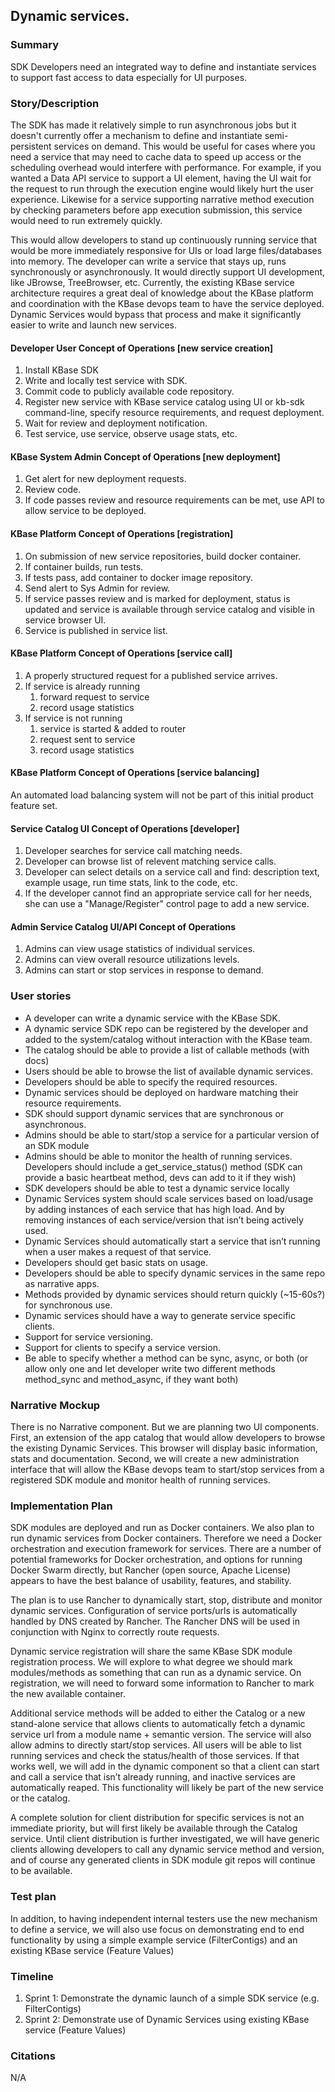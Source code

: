 ## Dynamic services.

### Summary

SDK Developers need an integrated way to define and instantiate
services to support fast access to data especially for UI purposes.

### Story/Description

The SDK has made it relatively simple to run asynchronous jobs but it doesn't currently offer a mechanism to define and instantiate semi-persistent services on demand.  This would be useful for cases where you need a service that may need to cache data to speed up access or the scheduling overhead would interfere with performance. For example, if you wanted a Data API service to support a UI element, having the UI wait for the request to run through the execution engine would likely hurt the user experience. Likewise for a service supporting narrative method execution by checking parameters before app execution submission, this service would need to run extremely quickly.

This would allow developers to stand up continuously running service that would be more immediately responsive for UIs or load large files/databases into memory. The developer can write a service that stays up, runs synchronously or asynchronously. It would directly support UI development, like JBrowse, TreeBrowser, etc. Currently, the existing KBase service architecture requires a great deal of knowledge about the KBase platform and coordination with the KBase devops team to have the service deployed. Dynamic Services would bypass that process and make it significantly easier to write and launch new services.

#### Developer User Concept of Operations [new service creation]

1.	Install KBase SDK
2.	Write and locally test service with SDK.
3.	Commit code to publicly available code repository.
4.	Register new service with KBase service catalog using UI or kb-sdk command-line, specify resource requirements, and request deployment.
5.	Wait for review and deployment notification.
6.	Test service, use service, observe usage stats, etc.

#### KBase System Admin Concept of Operations [new deployment]

1.	Get alert for new deployment requests.
2.	Review code.
3.	If code passes review and resource requirements can be met, use API to allow service to be deployed.


#### KBase Platform Concept of Operations [registration]

1.	On submission of new service repositories, build docker container.
2.	If container builds, run tests.
3.	If tests pass, add container to docker image repository.
4.	Send alert to Sys Admin for review.
5.	If service passes review and is marked for deployment, status is updated and service is available through service catalog and visible in service browser UI.
6.	Service is published in service list.

#### KBase Platform Concept of Operations [service call]

1.	A properly structured request for a published service arrives.
2.	If service is already running
    1. forward request to service
    2. record usage statistics
3.	If service is not running
    1. service is started & added to router
    2. request sent to service
    3. record usage statistics

#### KBase Platform Concept of Operations [service balancing]

An automated load balancing system will not be part of this initial product feature set.

#### Service Catalog UI Concept of Operations [developer]

1.	Developer searches for service call matching needs.
2.	Developer can browse list of relevent matching service calls.
3.	Developer can select details on a service call and find: description text, example usage, run time stats, link to the code, etc.
4.	If the developer cannot find an appropriate service call for her needs, she can use a "Manage/Register" control page to add a new service.

#### Admin Service Catalog UI/API Concept of Operations

1.	Admins can view usage statistics of individual services.
2.	Admins can view overall resource utilizations levels.
3.	Admins can start or stop services in response to demand.

### User stories

*	A developer can write a dynamic service with the KBase SDK.
*	A dynamic service SDK repo can be registered by the developer and added to the system/catalog without interaction with the KBase team.
*	The catalog should be able to provide a list of callable methods (with docs)
*	Users should be able to browse the list of available dynamic services.
*	Developers should be able to specify the required resources.
*	Dynamic services should be deployed on hardware matching their resource requirements.
*	SDK should support dynamic services that are synchronous or asynchronous.
*	Admins should be able to start/stop a service for a particular version of an SDK module
*	Admins should be able to monitor the health of running services. Developers should include a get_service_status() method (SDK can provide a basic heartbeat method, devs can add to it if they wish)
*	SDK developers should be able to test a dynamic service locally
*	Dynamic Services system should scale services based on load/usage by adding instances of each service that has high load. And by removing instances of each service/version that isn’t being actively used.
*	Dynamic Services should automatically start a service that isn’t running when a user makes a request of that service.
*	Developers should get basic stats on usage.
*	Developers should be able to specify dynamic services in the same repo as narrative apps.
*	Methods provided by dynamic services should return quickly (~15-60s?) for synchronous use.
*	Dynamic services should have a way to generate service specific clients.
*	Support for service versioning.
*	Support for clients to specify a service version.
*	Be able to specify whether a method can be sync, async, or both (or allow only one and let developer write two different methods method_sync and method_async, if they want both)


### Narrative Mockup

There is no Narrative component. But we are planning two UI components. First, an extension of the app catalog that would allow developers to browse the existing Dynamic Services. This browser will display basic information, stats and documentation. Second, we will create a new administration interface that will allow the KBase devops team to start/stop services from a registered SDK module and monitor health of running services.

### Implementation Plan


SDK modules are deployed and run as Docker containers.  We also plan to run dynamic services from Docker containers.  Therefore we need a Docker orchestration and execution framework for services.  There are a number of potential frameworks for Docker orchestration, and options for running Docker Swarm directly, but Rancher (open source, Apache License) appears to have the best balance of usability, features, and stability.

The plan is to use Rancher to dynamically start, stop, distribute and monitor dynamic services.  Configuration of service ports/urls is automatically handled by DNS created by Rancher.  The Rancher DNS will be used in conjunction with Nginx to correctly route requests.

Dynamic service registration will share the same KBase SDK module registration process.  We will explore to what degree we should mark modules/methods as something that can run as a dynamic service.  On registration, we will need to forward some information to Rancher to mark the new available container.

Additional service methods will be added to either the Catalog or a new stand-alone service that allows clients to automatically fetch a dynamic service url from a module name + semantic version.  The service will also allow admins to directly start/stop services.  All users will be able to list running services and check the status/health of those services.  If that works well, we will add in the dynamic component so that a client can start and call a service that isn’t already running, and inactive services are automatically reaped.  This functionality will likely be part of the new service or the catalog.

A complete solution for client distribution for specific services is not an immediate priority, but will first likely be available through the Catalog service.  Until client distribution is further investigated, we will have generic clients allowing developers to call any dynamic service method and version, and of course any generated clients in SDK module git repos will continue to be available.

### Test plan

In addition, to having independent internal testers use the new mechanism to define a service, we will also use focus on demonstrating end to end functionality by using a simple example service (FilterContigs) and an existing KBase service (Feature Values)

### Timeline

1. Sprint 1: Demonstrate the dynamic launch of a simple SDK service (e.g. FilterContigs)
2. Sprint 2: Demonstrate use of Dynamic Services using existing KBase service (Feature Values)

### Citations

N/A
